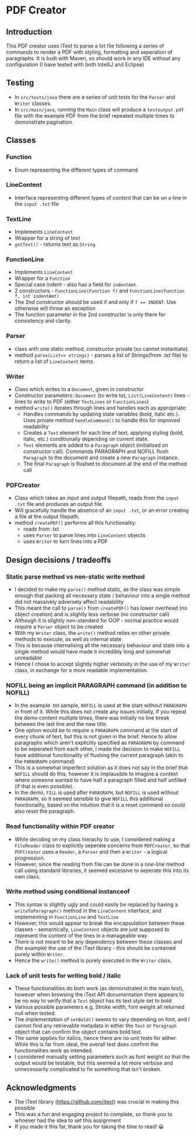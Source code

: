 # PDF Creator
## Introduction
This PDF creator uses iText to parse a txt file following a series of commands to render a PDF with styling, formatting 
and seperation of paragraphs. It is built with Maven, so should work in any IDE without any configuration (I have tested with both
IntelliJ and Eclipse) 
## Testing
- In `src/tests/java` there are a series of unit tests for the `Parser` and `Writer` classes.
-  In `src/main/java`, running the `Main` class will produce a `testoutput.pdf` file with the example PDF from the brief repeated multiple times to demonstrate pagination. 
## Classes
### Function
- Enum representing the different types of command
### LineContent
- Interface representing different types of content that can be on a line in the `input .txt` file
### TextLine
- Implements `LineContent`
- Wrapper for a string of text
- `getText()` - returns text as `String`
### FunctionLine
- Implements `LineContent`
- Wrapper for a `Function`
- Special case indent - also has a field for `indentAmt`. 
- 2 constructors - `FunctionLine(Function f)` and `FunctionLine(Function f, int indentAmt)`
- The 2nd constructor should be used if and only if `f == INDENT`. Use otherwise will throw an exception
- The function parameter in the 2nd constructor is only there for consistency and clarity.
### Parser
- class with one static method, constructor private (so cannot instantiate).
- method `parse(List<> strings)` - parses a list of Strings(from .txt file) to return a list of `LineContent` items.
### Writer
- Class which writes to a `Document`, given in constructor
- Constructor parameters: `Document` (to write to), `List(LineContent)` lines - lines to write to PDF (either `TextLines` or `FunctionLines`)
- method `write()` iterates through lines and handles each as appropriate: 	
	- Handles commands by updating state variables (bold, italic etc.). Uses private method `handleCommand()` to handle this for improved readability
	- Creates a `Text` element for each line of text, applying styling (bold, italic, etc.) conditionally depending on current state.
	- `Text` elements are added to a `Paragraph` object (initialised on constructor call). Commands PARAGRAPH and NOFILL flush `Paragraph` to the document and create a new `Paragraph` instance.
	- The final `Paragraph` is flushed to document at the end of the method call
### PDFCreator
- Class which takes an input and output filepath, reads from the `input .txt` file and produces an output file. 
- Will gracefully handle the absence of an `input .txt`, or an error creating a file at the output filepath. 
- method `createPDF()` performs all this functionality:
	- reads from .txt
	- uses `Parser` to parse lines into `LineContent` objects
	- uses `Writer` to turn lines into a PDF
## Design decisions / tradeoffs
### Static parse method vs non-static write method
- I decided to make my `parse()` method static, as the class was simple enough that packing all necessary state / behaviour into a single method did not massively adversely affect readability
- This meant the call to `parse()` from `createPDF()` has lower overhead (no object creation) and is slightly less verbose (no constructor call)
- Although it is slightly non-standard for OOP - normal practice would require a `Parser` object to be created
- With my `Writer` class, the `write()` method relies on other private methods to execute, as well as internal state
- This is because internalising all the necessary behaviour and state into a single method would have made it incredibly long and somewhat unreadable
- Hence I chose to accept slightly higher verbosity in the use of my `Writer` class, in exchange for a more readable implementation. 
### NOFILL being an implicit PARAGRAPH command (in addition to NOFILL)
- In the example .txt sample, `NOFILL` is used at the start without `PARAGRAPH` in front of it. While this does not create any issues initially, if you repeat the demo content multiple times, there was initially no line break between the last line and the new title. 
- One option would be to require a `PARAGRAPH` command at the start of every chunk of text, but this is not given in the brief. Hence to allow paragraphs which aren't explicitly specified as `PARAGRAPH` by command to be seperated from each other, I made the decision to make `NOFILL` have additional functionality of flushing the current paragraph (akin to the `PARAGRAPH` command)
- This is a somewhat imperfect solution as it does not say in the brief that `NOFILL` should do this, however it is implausible to imagine a context where someone wanted to have half a paragraph filled and half unfilled (if that is even possible). 
- In the demo, `FILL` is used after `PARAGRAPH`, but `NOFILL` is used without `PARAGRAPH`, so it seemed sensible to give `NOFILL` this additional functionality, based on the intuition that it is a reset command so could also reset the paragraph. 
### Read functionality within PDF creator
- While deciding on my class hierachy to use, I considered  making a `FileReader` class to explicitly seperate concerns from `PDFCreator`, so that `PDFCreator` uses a `Reader`, a `Parser` and then a `Writer` - a logical progression. 
- However, since the reading from file can be done in a one-line method call using standard libraries, it seemed excessive to seperate this into its own class.
### Write method using conditional instanceof
- This syntax is slightly ugly and could easily be replaced by having a `writeToParagraph()` method in the `LineContent` interface, and implementing in `FunctionLine` and `TextLine`
- However, this would appear to break the encapsulation between these classes - semantically, `LineContent` objects are just supposed to represent the content of the lines in a manageable way
- There is not meant to be any dependency between these classes and (for example) the use of the iText library - this should be contained purely within `Writer`.
-  Hence the `write()` method is purely executed in the `Writer` class.
### Lack of unit tests for writing bold / italic
- These functionalities do both work (as demonstrated in the main test), however when browsing the iText API documentation there appears to be no way to verify that a `Text` object has its text style set to bold
- Various possible parameters e.g. Stroke width, font weight all returned null when tested.
- The implementation of `setBold()` seems to vary depending on font, and I cannot find any retrievable metadata in either the `Text` or `Paragraph` object that can confirm the object contains bold text. 
- The same applies for italics, hence there are no unit tests for either. While this is far from ideal, the overall test does confirm the functionalities work as intended. 
- I considered manually setting parameters such as font weight so that the output would be testable, but this seemed a lot more verbose and unnecessarily complicated to fix something that isn't broken. 
## Acknowledgments
- The iText library (https://github.com/itext) was crucial in making this possible
- This was a fun and engaging project to complete, so thank you to whoever had the idea to set this assignment
- If you made it this far, thank you for taking the time to read! 😀


	